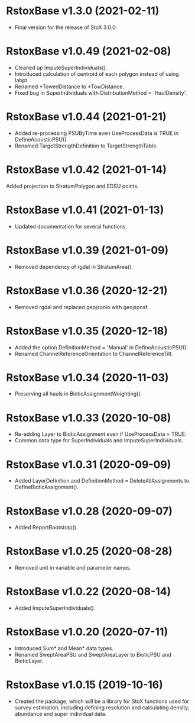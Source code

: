 # RstoxBase v1.3.0 (2021-02-11)

* Final version for the release of StoX 3.0.0.

# RstoxBase v1.0.49 (2021-02-08)

* Cleaned up ImputeSuperIndividuals().
* Introduced calculation of centroid of each polygon instead of using labpt.
* Renamed *TowedDistance to *TowDistance. 
* Fixed bug in SuperIndividuals with DistributionMethod = 'HaulDensity'.

# RstoxBase v1.0.44 (2021-01-21)

* Added re-processing PSUByTime even UseProcessData is TRUE in DefineAcousticPSU().
* Renamed TargetStrengthDefinition to TargetStrengthTable.

# RstoxBase v1.0.42 (2021-01-14)

Added projection to StratumPolygon and EDSU points.

# RstoxBase v1.0.41 (2021-01-13)

* Updated documentation for several functions.

# RstoxBase v1.0.39 (2021-01-09)

* Removed dependency of rgdal in StratumArea().

# RstoxBase v1.0.36 (2020-12-21)

* Removed rgdal and replaced geojsonio with geojsonsf.

# RstoxBase v1.0.35 (2020-12-18)

* Added the option DefinitionMethod = 'Manual' in DefineAcousticPSU().
* Renamed ChannelReferenceOrientation to ChannelReferenceTilt.

# RstoxBase v1.0.34 (2020-11-03)

* Preserving all hauls in BioticAssignmentWeighting().

# RstoxBase v1.0.33 (2020-10-08)

* Re-adding Layer to BioticAssignment even if UseProcessData = TRUE.
* Common data type for SuperIndividuals and ImputeSuperIndividuals.

# RstoxBase v1.0.31 (2020-09-09)

* Added LayerDefinition and DefinitionMethod = DeleteAllAssignments to DefineBioticAssignment().

# RstoxBase v1.0.28 (2020-09-07)

* Added ReportBootstrap().

# RstoxBase v1.0.25 (2020-08-28)

* Removed unit in variable and parameter names.

# RstoxBase v1.0.22 (2020-08-14)

* Added ImputeSuperIndividuals().

# RstoxBase v1.0.20 (2020-07-11)

* Introduced Sum* and Mean* data types.
* Renamed SweptAreaPSU and SweptAreaLayer to BioticPSU and BioticLayer.

# RstoxBase v1.0.15 (2019-10-16)

* Created the package, which will be a library for StoX functions used for survey estimation, including defining resolution and calculating density, abundance and super individual data.
